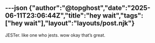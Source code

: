 ---json
{"author":"@topghost","date":"2025-06-11T23:06:44Z","title":"hey wait","tags":["hey wait"],"layout":"layouts/post.njk"}
---
JESTer. like one who jests. wow okay that&#x2019;s great. 
